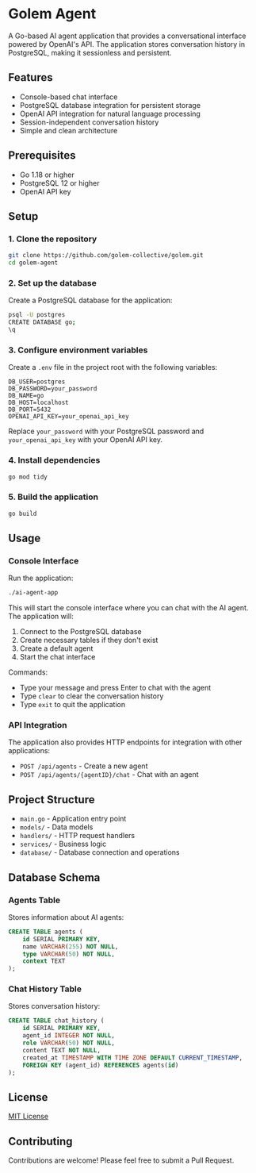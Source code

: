 # Golem Agent

A Go-based AI agent application that provides a conversational interface powered by OpenAI's API. The application stores conversation history in PostgreSQL, making it sessionless and persistent.

## Features

- Console-based chat interface
- PostgreSQL database integration for persistent storage
- OpenAI API integration for natural language processing
- Session-independent conversation history
- Simple and clean architecture

## Prerequisites

- Go 1.18 or higher
- PostgreSQL 12 or higher
- OpenAI API key

## Setup

### 1. Clone the repository

```bash
git clone https://github.com/golem-collective/golem.git
cd golem-agent
```

### 2. Set up the database

Create a PostgreSQL database for the application:

```bash
psql -U postgres
CREATE DATABASE go;
\q
```

### 3. Configure environment variables

Create a `.env` file in the project root with the following variables:

```
DB_USER=postgres
DB_PASSWORD=your_password
DB_NAME=go
DB_HOST=localhost
DB_PORT=5432
OPENAI_API_KEY=your_openai_api_key
```

Replace `your_password` with your PostgreSQL password and `your_openai_api_key` with your OpenAI API key.

### 4. Install dependencies

```bash
go mod tidy
```

### 5. Build the application

```bash
go build
```

## Usage

### Console Interface

Run the application:

```bash
./ai-agent-app
```

This will start the console interface where you can chat with the AI agent. The application will:

1. Connect to the PostgreSQL database
2. Create necessary tables if they don't exist
3. Create a default agent
4. Start the chat interface

Commands:
- Type your message and press Enter to chat with the agent
- Type `clear` to clear the conversation history
- Type `exit` to quit the application

### API Integration

The application also provides HTTP endpoints for integration with other applications:

- `POST /api/agents` - Create a new agent
- `POST /api/agents/{agentID}/chat` - Chat with an agent

## Project Structure

- `main.go` - Application entry point
- `models/` - Data models
- `handlers/` - HTTP request handlers
- `services/` - Business logic
- `database/` - Database connection and operations

## Database Schema

### Agents Table

Stores information about AI agents:

```sql
CREATE TABLE agents (
    id SERIAL PRIMARY KEY,
    name VARCHAR(255) NOT NULL,
    type VARCHAR(50) NOT NULL,
    context TEXT
);
```

### Chat History Table

Stores conversation history:

```sql
CREATE TABLE chat_history (
    id SERIAL PRIMARY KEY,
    agent_id INTEGER NOT NULL,
    role VARCHAR(50) NOT NULL,
    content TEXT NOT NULL,
    created_at TIMESTAMP WITH TIME ZONE DEFAULT CURRENT_TIMESTAMP,
    FOREIGN KEY (agent_id) REFERENCES agents(id)
);
```

## License

[MIT License](LICENSE)

## Contributing

Contributions are welcome! Please feel free to submit a Pull Request. 
